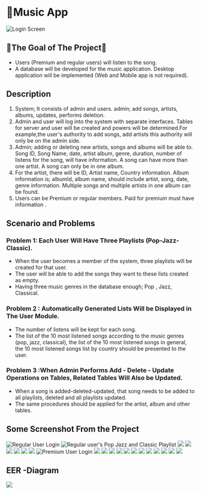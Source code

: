 # 🎵Music App

![Login Screen](https://github.com/ferhatacikalin/Music-App/blob/main/SS/Screenshot_25.png?raw=true)

## 💯The Goal of The Project💯
- Users (Premium and regular users) will listen to the song.
- A database will be developed for the music application. Desktop application will be implemented (Web and Mobile app is not required).
##  Description
 1. System; It consists of admin and users. admin; add songs, artists, albums, updates, performs deletion.
 2. Admin and user will log into the system with separate interfaces. Tables for server and user
will be created and powers will be determined.For example,the user's authority to add songs, add artists this authority will only be on the admin side.
 3. Admin; adding or deleting new artists, songs and albums will be able to. Song ID, Song Name, date, artist album, genre, duration, number of listens for the song, will have information. A song can have more than one artist. A song can only be in one album.
 4. For the artist, there will be ID, Artist name, Country information. Album information is; albumId, album name, should include artist, song, date, genre information. Multiple songs and multiple artists in one album can be found.
 5. Users can be Premium or regular members. Paid for premium must have information .

##  Scenario and Problems
### Problem 1: Each User Will Have Three Playlists (Pop-Jazz-Classic).
* When the user becomes a member of the system, three playlists will be created for that user.
* The user will be able to add the songs they want to these lists created as empty.
* Having three music genres in the database enough; Pop , Jazz, Classical.
### Problem 2 : Automatically Generated Lists Will be Displayed in The User Module.
* The number of listens will be kept for each song.
* The list of the 10 most listened songs according to the music genres (pop, jazz, classical), the list of the 10 most listened songs in general, the 10 most listened songs list by country should be presented to the user.
### Problem 3 :When Admin Performs Add - Delete - Update Operations on Tables, Related Tables Will Also be Updated.
* When a song is added-deleted-updated, that song needs to be added to all playlists, deleted and all playlists updated.
* The same procedures should be applied for the artist, album and other tables.

## Some Screenshot From the Project

![Regular User Login](https://github.com/ferhatacikalin/Music-App/blob/main/SS/Screenshot_1.png?raw=true)
![Regular user's Pop Jazz and Classic Playlist](https://github.com/ferhatacikalin/Music-App/blob/main/SS/Screenshot_2.png?raw=true)
![](https://github.com/ferhatacikalin/Music-App/blob/main/SS/Screenshot_3.png?raw=true)
![](https://github.com/ferhatacikalin/Music-App/blob/main/SS/Screenshot_4.png?raw=true)
![](https://github.com/ferhatacikalin/Music-App/blob/main/SS/Screenshot_5.png?raw=true)
![](https://github.com/ferhatacikalin/Music-App/blob/main/SS/Screenshot_6.png?raw=true)
![](https://github.com/ferhatacikalin/Music-App/blob/main/SS/Screenshot_7.png?raw=true)
![](https://github.com/ferhatacikalin/Music-App/blob/main/SS/Screenshot_8.png?raw=true)
![Premium User Login ](https://github.com/ferhatacikalin/Music-App/blob/main/SS/Screenshot_9.png?raw=true)
![](https://github.com/ferhatacikalin/Music-App/blob/main/SS/Screenshot_10.png?raw=true)
![](https://github.com/ferhatacikalin/Music-App/blob/main/SS/Screenshot_11.png?raw=true)
![](https://github.com/ferhatacikalin/Music-App/blob/main/SS/Screenshot_12.png?raw=true)
![](https://github.com/ferhatacikalin/Music-App/blob/main/SS/Screenshot_13.png?raw=true)
![](https://github.com/ferhatacikalin/Music-App/blob/main/SS/Screenshot_14.png?raw=true)
![](https://github.com/ferhatacikalin/Music-App/blob/main/SS/Screenshot_15.png?raw=true)
![](https://github.com/ferhatacikalin/Music-App/blob/main/SS/Screenshot_16.png?raw=true)
![](https://github.com/ferhatacikalin/Music-App/blob/main/SS/Screenshot_17.png?raw=true)
![](https://github.com/ferhatacikalin/Music-App/blob/main/SS/Screenshot_18.png?raw=true)
![](https://github.com/ferhatacikalin/Music-App/blob/main/SS/Screenshot_19.png?raw=true)
![](https://github.com/ferhatacikalin/Music-App/blob/main/SS/Screenshot_20.png?raw=true)
![](https://github.com/ferhatacikalin/Music-App/blob/main/SS/Screenshot_21.png?raw=true)

## EER -Diagram
![](https://github.com/ferhatacikalin/Music-App/blob/main/SS/Eer.png?raw=true)
